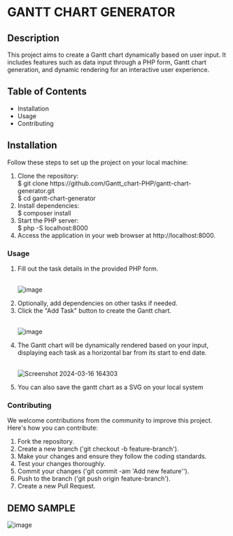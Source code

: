 <H1> GANTT CHART GENERATOR </H1>

<h2>Description</h2>
<p>This project aims to create a Gantt chart dynamically based on user input. It includes features such as data input through a PHP form, Gantt chart generation, and dynamic rendering for an interactive user experience.</p>

<h2>Table of Contents</h2>
<ul>
  <li>Installation</li>
  <li>Usage</li>
  <li>Contributing</li>
</ul>

<h2>Installation</h2>
Follow these steps to set up the project on your local machine:
<ol>
<li>Clone the repository:</li>
$ git clone https://github.com/Gantt_chart-PHP/gantt-chart-generator.git
  <br>
$ cd gantt-chart-generator
<li>Install dependencies:</li>
$ composer install
<li>Start the PHP server:</li>
$ php -S localhost:8000
<li>Access the application in your web browser at http://localhost:8000.</li>  
</ol>

<h3 > Usage </h3>
<ol>
  <li>Fill out the task details in the provided PHP form.</li> 
  <br>
  
  ![image](https://github.com/hackersara/Gantt_Chart/assets/102319329/dd815143-f269-4fb4-b51a-5a57d01bdce0)

  
  <li>Optionally, add dependencies on other tasks if needed.</li>
  <li>Click the "Add Task" button to create the Gantt chart.</li>
  <br>
  
  ![image](https://github.com/hackersara/Gantt_Chart/assets/102319329/4e9c6d52-5ed9-4f30-838b-735eb34c2f97)

  
  <li>The Gantt chart will be dynamically rendered based on your input, displaying each task as a horizontal bar from its start to end date.</li>
  <br>
  
![Screenshot 2024-03-16 164303](https://github.com/hackersara/Gantt_Chart/assets/102319329/b7bda7cd-3eb8-4970-8e84-62f8579ecb49)



  <li>You can also save the gantt chart as a SVG on your local system </li>
</ol>

<h3> Contributing </h3>
We welcome contributions from the community to improve this project. Here's how you can contribute:
<ol>
<li>Fork the repository.</li>
<li>Create a new branch ('git checkout -b feature-branch').</li>
<li>Make your changes and ensure they follow the coding standards.</li>
<li>Test your changes thoroughly.</li>
<li>Commit your changes ('git commit -am 'Add new feature'').</li>
<li>Push to the branch ('git push origin feature-branch').</li>
<li>Create a new Pull Request.</li>
</ol>

<H2> DEMO SAMPLE </H2>

![image](https://github.com/hackersara/Gantt_Chart/assets/102319329/2bbefa50-4c3e-42cb-8342-33dd272402f6)


